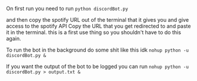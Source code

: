 On first run you need to run
`python discordBot.py`

and then copy the spotify URL out of the terminal that it gives you and give access to the spotify API
Copy the URL that you get redirected to and paste it in the terminal. this is a first use thing so you shouldn't have to do this again.

To run the bot in the background do some shit like this idk
`nohup python -u discordBot.py &`

If you want the output of the bot to be logged you can run
`nohup python -u discordBot.py > output.txt &`
